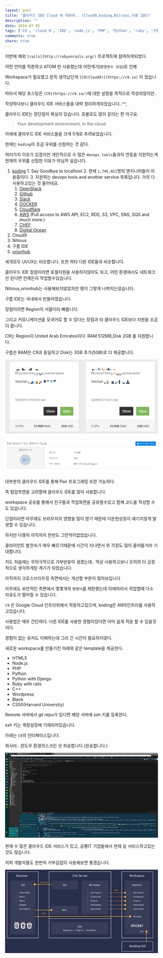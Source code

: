 ```yaml
---
layout: post
title: "클라우드 IDE Cloud 에 대하여.. (Cloud9,koding,Nitrous,구름 IDE)"
description: ""
date: 2016-07-05
tags: ['C9', 'cloud 9', 'IDE', 'node.js', 'PHP', 'Python', 'ruby', '구름', '구름 IDE', '무료 클라우드', '클라우드 IDE']
comments: true
share: true
---
```


이번에 해외 `[rails](http://rubyonrails.org/)` 프로젝트에 참여하게되었다.

어떤 언어를 막론하고 ATOM 만 사용했는데 어떤계기(`환경변수 꼬임`)로 인해

Workspace가 필요했고 문득 생각났던게 `[C9(Cloud9)](https://c9.io)` 이 었습니다.

따라서 해당 포스팅은 `[C9](https://c9.io/)`에 대한 설명을 목적으로 작성되었지만..

작성하다보니 클라우드 IDE 서비스들을 대략 정리하게되었습니다..^^;

클라우드 IDE는 장단점이 확실히 있습니다. 호불호도 많이 갈리는 편 이구요.

  

> Your development environment, in the cloud

>

>  

  

아래에 클라우드 IDE 서비스들을 크게 5개로 추려보았습니다.

현재는 `koding`이 조금 우위를 선점하는 것 같다.

여러가지 이유가 있겠지만 개인적으로 수 많은 `devops tools`들과의 연동을 지원하는게 현재의 우위를 선점한 이유가 아닐까 싶습니다.

  

  1. [koding](http://www.koding.com/)
    1. Say Goodbye to localhost
    2. 현재 `1,745,021`명의 엔지니어들이 이용중이다.
    3. 지원하는 devops tools and another service 목록입니다. 거의 다 사용하고있는 것 들이네요.
      1. [OpenStack](https://www.openstack.org/)
      2. [Github](https://github.com/)
      3. [Slack](https://slack.com)
      4. [DOCKER](https://www.docker.com/)
      5. [Cloudflare](https://www.cloudflare.com/)
      6. [AWS](http://aws.amazon.com/ko/) (Full access to AWS API, EC2, RDS, S3, VPC, SNS, SQS and much more.)
      7. [CHEF](https://www.chef.io/solutions/devops/)
      8. [Digital Ocean](https://www.digitalocean.com/)
  2. Cloud9
  3. Nitrous
  4. 구름 IDE
  5. [orionhub](https://orionhub.org/mixloginstatic/landing.html?redirect=https%3A%2F%2Forionhub.org%2F&key=FORMOAuthUser)

세개모두 UI/UX는 비슷합니다. 또한 여타 다른 IDE들과 비슷합니다.

클라우드 IDE 장점이라면 로컬자원을 사용하지않아도 되고, 어떤 환경에서도 네트워크만 된다면 언제든지 작업할수있습니다.

  

Nitrous,orionhub는 사용해보지않았지만 평이 그렇게 나쁘지는않습니다.

구름 IDE는 국내에서 만들어졌습니다.

  

장점이라면 Region이 서울이라 빠릅니다.

그리고 커뮤니케이션을 모국어로 할 수 있다는 장점과 타 클라우드 IDE보다 자원을 조금 더 줍니다.

C9는 Region이 United Arab Emirates이다. RAM 512MB,Disk 2GB 를 지원합니다.

구름은 RAM은 C9과 동일하고 Disk는 3GB 추가(5GB)로 더 제공합니다.

  

  

![](/assets/images/posts/680/2609BB41577B2C8E30524A.JPEG)

  

![](/assets/images/posts/680/246C343D577B2C23246AD5.PNG)

  

  

대부분의 클라우드 IDE를 통해 Pair 프로그래밍 또한 가능하다.

즉 협업측면을 고려할때 클라우드 IDE를 많이 사용합니다.

workspace 공유를 통해서 친구들과 작업화면을 공유할수있고 함께 코드를 작성할 수 도 있습니다.

  

단점이라면 아무래도 브라우저의 영향을 많이 받기 때문에 다운현상등이 예기치않게 발생할 수 있습니다.

하지만 다행히 아직까지 한번도 그런적이없었습니다.

클라이언트 발전속가 매우 빠르기때문에 시간이 지나면서 위 걱정도 많이 줄어들거라 기대합니다.

저도 처음에는 무의식적으로 거부반응이 생겼는데.. 막상 사용하고보니 오히려 더 긍정적으로 생각하게된 계기가 되었습니다.

  

아직까지 크로스브라우징 측면에서는 개선할 부분이 많아보입니다

아무래도 보안적인 측면에서 몇몇개의 `명령어`를 제한했는데 이에따라서 작업할때 다소 자유도가 떨어질 수 있습니다.

  

`C9` 은 Google Cloud 인프라위에서 작동하고있으며, koding은 AWS인프라를 사용하고있습니다.

사용법은 매우 간단하다. 다른 IDE를 사용한 경험이있다면 아마 쉽게 적응 할 수 있을것이다.

경험이 없는 유저도 이해하는데 그리 긴 시간이 필요하지않다.

  

새로운 workspace를 만들기전 아래와 같은 template을 제공한다.

  * HTML5
  * Node.js
  * PHP
  * Python
  * Python with Django
  * Ruby with rails
  * C++
  * Wordpress
  * Blank
  * CS50(Harvard University)

  

Remote 서버에서 git repo가 있다면 해당 서버에 ssh 키를 등록한다.

ssh 키는 계정설정에 기재되어있습니다.

  

아래는 `C9`의 인터페이스입니다.

회사라.. 윈도우 환경의스크린 샷 죄송합니다.(윈송합니다.)

  

  

![](/assets/images/posts/680/24645F40577B29940865E7.JPEG)

  

  

  

현재 수 많은 클라우드 IDE 서비스가 있고, 공룡IT 기업들에서 현재 실 서비스하고있는 것도 많습니다.

저희 개발자들도 한번씩 거부감없이 사용해보면 좋겠습니다.

  

![](/assets/images/posts/680/2669BE36577B2FDB1CB0D6.JPEG)

  

  

